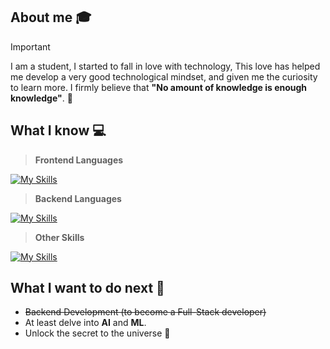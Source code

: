 ## About me :mortar_board:

> [!IMPORTANT]
I am a student, I started to fall in love with technology, This love has helped me develop a very good technological mindset, and given me the curiosity to learn more. I firmly believe that **"No amount of knowledge is enough knowledge"**. 🧠

## What I know :computer:

> <p><strong>Frontend Languages</strong></p>
[![My Skills](https://skillicons.dev/icons?i=html,css,sass,bootstrap,js)](https://skillicons.dev)

> <p><strong>Backend Languages</strong></p>
[![My Skills](https://skillicons.dev/icons?i=php,laravel,mysql,firebase)](https://skillicons.dev)

> <p><strong>Other Skills</strong></p>
[![My Skills](https://skillicons.dev/icons?i=git,github)](https://skillicons.dev)

## What I want to do next :thinking:
- ~~Backend Development (to become a Full-Stack developer)~~
- At least delve into **AI** and **ML**.
- Unlock the secret to the universe :rofl:

